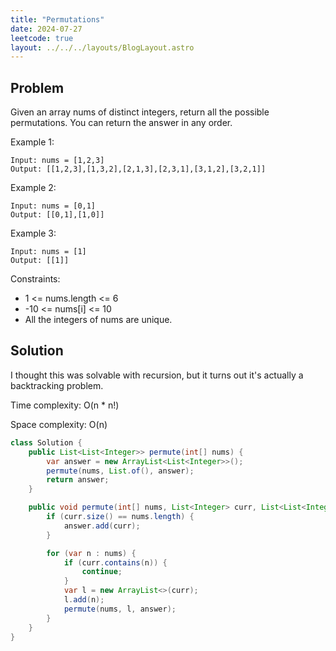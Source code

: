 ```yaml
---
title: "Permutations"
date: 2024-07-27
leetcode: true
layout: ../../../layouts/BlogLayout.astro
---
```


## Problem

Given an array nums of distinct integers, return all the possible permutations. You can return the answer in any order.

Example 1:

```text
Input: nums = [1,2,3]
Output: [[1,2,3],[1,3,2],[2,1,3],[2,3,1],[3,1,2],[3,2,1]]
```

Example 2:

```text
Input: nums = [0,1]
Output: [[0,1],[1,0]]
```

Example 3:

```text
Input: nums = [1]
Output: [[1]]
```

Constraints:

- 1 <= nums.length <= 6
- -10 <= nums[i] <= 10
- All the integers of nums are unique.

## Solution

I thought this was solvable with recursion, but it turns out it's actually a backtracking problem.

Time complexity: O(n \* n!)

Space complexity: O(n)

```java
class Solution {
    public List<List<Integer>> permute(int[] nums) {
        var answer = new ArrayList<List<Integer>>();
        permute(nums, List.of(), answer);
        return answer;
    }

    public void permute(int[] nums, List<Integer> curr, List<List<Integer>> answer) {
        if (curr.size() == nums.length) {
            answer.add(curr);
        }

        for (var n : nums) {
            if (curr.contains(n)) {
                continue;
            }
            var l = new ArrayList<>(curr);
            l.add(n);
            permute(nums, l, answer);
        }
    }
}
```

